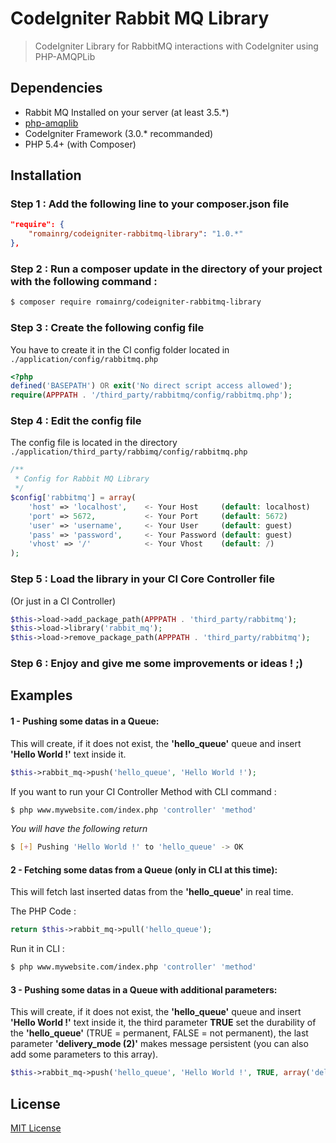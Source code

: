 # CodeIgniter Rabbit MQ Library

> CodeIgniter Library for RabbitMQ interactions with CodeIgniter using PHP-AMQPLib

## Dependencies

- Rabbit MQ Installed on your server (at least 3.5.*)
- [php-amqplib](https://github.com/videlalvaro/php-amqplib)
- CodeIgniter Framework (3.0.* recommanded)
- PHP 5.4+ (with Composer)

## Installation

### Step 1 : Add the following line to your composer.json file

```json
"require": {
    "romainrg/codeigniter-rabbitmq-library": "1.0.*"
},
```

### Step 2 : Run a composer update in the directory of your project with the following command :

```sh
$ composer require romainrg/codeigniter-rabbitmq-library
```

### Step 3 : Create the following config file

You have to create it in the CI config folder located in `./application/config/rabbitmq.php`

```php
<?php
defined('BASEPATH') OR exit('No direct script access allowed');
require(APPPATH . '/third_party/rabbitmq/config/rabbitmq.php');
```

### Step 4 : Edit the config file

The config file is located in the directory `./application/third_party/rabbimq/config/rabbitmq.php`

```php
/**
 * Config for Rabbit MQ Library
 */
$config['rabbitmq'] = array(
    'host' => 'localhost',    <- Your Host     (default: localhost)
    'port' => 5672,           <- Your Port     (default: 5672)
    'user' => 'username',     <- Your User     (default: guest)
    'pass' => 'password',     <- Your Password (default: guest)
    'vhost' => '/'            <- Your Vhost    (default: /)
);
```

### Step 5 : Load the library in your CI Core Controller file

(Or just in a CI Controller)

```php
$this->load->add_package_path(APPPATH . 'third_party/rabbitmq');
$this->load->library('rabbit_mq');
$this->load->remove_package_path(APPPATH . 'third_party/rabbitmq');
```

### Step 6 : Enjoy and give me some improvements or ideas ! ;)

## Examples

#### 1 - Pushing some datas in a Queue:

This will create, if it does not exist, the **'hello_queue'** queue and insert **'Hello World !'** text inside it.

```php
$this->rabbit_mq->push('hello_queue', 'Hello World !');
```

If you want to run your CI Controller Method with CLI command :

```sh
$ php www.mywebsite.com/index.php 'controller' 'method'
```

*You will have the following return*

```sh
$ [+] Pushing 'Hello World !' to 'hello_queue' -> OK
```

#### 2 - Fetching some datas from a Queue **(only in CLI at this time)**:

This will fetch last inserted datas from the **'hello_queue'** in real time.

The PHP Code :
```php
return $this->rabbit_mq->pull('hello_queue');
```

Run it in CLI :
```sh
$ php www.mywebsite.com/index.php 'controller' 'method'
```

#### 3 - Pushing some datas in a Queue with additional parameters:

This will create, if it does not exist, the **'hello_queue'** queue and insert **'Hello World !'** text inside it, the third parameter **TRUE** set the durability of the **'hello_queue'** (TRUE = permanent, FALSE = not permanent), the last parameter **'delivery_mode (2)'** makes message persistent (you can also add some  parameters to this array).

```php
$this->rabbit_mq->push('hello_queue', 'Hello World !', TRUE, array('delivery_mode' => 2));
```

## License

[MIT License](http://opensource.org/licenses/MIT)
